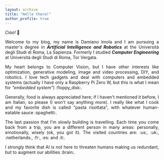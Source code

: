 ```yaml
---
layout: archive
title: "Hello there!"
author_profile: true
---
```





*Ciao!* :wave: 
<p style='text-align: justify;'>
	Welcome to my blog, my name is Damiano Imola and I am pursuing a master's degree in <i><b>Artificial Intelligence and Robotics</b></i> at the Università degli Studi di Roma, La Sapienza. Formerly I studied <i><b>Computer Engineering</b></i> at Università degli Studi di Roma, Tor Vergata.
</p>
<p style='text-align: justify;'>
	My heart belongs to Computer Vision, but I have other interests like optimization, generative modeling, image and video processing, DIY, and robotics. I love tech gadgets and deal with computers and embedded systems (actually I have only a Raspberry Pi Zero W, but this is what I mean for <i>"embedded system"</i>) :floppy_disk:.
</p>
<p style='text-align: justify;'>
	Generally, food is always appreciated here; if I haven't mentioned it before, I am Italian, so please (I won't say anything more). I really like what I cook and my favorite dish is called "pasta risottata", with whatever human-eatable sauce :spaghetti:.
</p>
<p style='text-align: justify;'>
	The last passion that I'm slowly building is travelling. Each time you come back from a trip, you are a different person in many areas: personally, emotionally, wisely (ok, you got it). The visited countries are: :us:, :uk:, :netherlands:, :fr:, :es: and :it:.
</p>
<p style='text-align: justify;'>
	I strongly think that AI is not here to threaten humans making us redundant, but to augment our abilities :brain:.
</p>